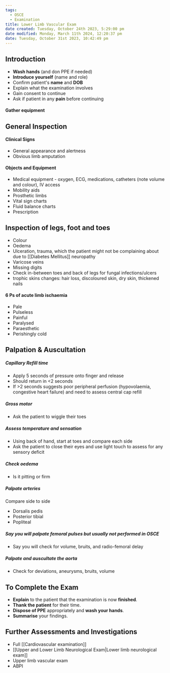 ```yaml
---
tags:
  - OSCE
  - Examination
title: Lower Limb Vascular Exam
date created: Tuesday, October 24th 2023, 5:29:00 pm
date modified: Monday, March 11th 2024, 12:20:37 pm
date: Tuesday, October 31st 2023, 10:42:49 pm
---
```

## Introduction

- **Wash hands** (and don PPE if needed)
- **Introduce yourself** (name and role)
- Confirm patient's **name** and **DOB**
- Explain what the examination involves
- Gain consent to continue
- Ask if patient in any **pain** before continuing

#### Gather equipment

## General Inspection

#### Clinical Signs

- General appearance and alertness
- Obvious limb amputation

#### Objects and Equipment

- Medical equipment - oxygen, ECG, medications, catheters (note volume and colour), IV access
- Mobility aids
- Prosthetic limbs
- Vital sign charts
- Fluid balance charts
- Prescription


## Inspection of legs, foot and toes

- Colour
- Oedema
- Ulceration, trauma, which the patient might not be complaining about due to [[Diabetes Mellitus]] neuropathy
- Varicose veins
- Missing digits
- Check in-between toes and back of legs for fungal infections/ulcers
- trophic skins changes: hair loss, discoloured skin, dry skin, thickened nails

#### 6 Ps of acute limb ischaemia  
- Pale
- Pulseless
- Painful
- Paralysed
- Paraesthetic
- Perishingly cold

## Palpation & Auscultation 

##### Capillary Refill time
- Apply 5 seconds of pressure onto finger and release
- Should return in <2 seconds
- If >2 seconds suggests poor peripheral perfusion (hypovolaemia, congestive heart failure) and need to assess central cap refill

##### Gross motor
- Ask the patient to wiggle their toes

##### Assess temperature and sensation
- Using back of hand, start at toes and compare each side
- Ask the patient to close their eyes and use light touch to assess for any sensory deficit

##### Check oedema 
- Is it pitting or firm

##### Palpate arteries
Compare side to side
- Dorsalis pedis
- Posterior tibial 
- Popliteal 

##### Say you will palpate femoral pulses but usually not performed in OSCE
- Say you will check for volume, bruits, and radio-femoral delay

##### Palpate and auscultate the aorta 
- Check for deviations, aneurysms, bruits, volume 


## To Complete the Exam

- **Explain** to the patient that the examination is now **finished**.
- **Thank the patient** for their time.
- **Dispose of PPE** appropriately and **wash your hands**.
- **Summarise** your findings.

## Further Assessments and Investigations
- Full [[Cardiovascular examination]]
- [[Upper and Lower Limb Neurological Exam|Lower limb neurological exam]]
- Upper limb vascular exam 
- ABPI